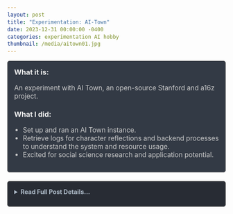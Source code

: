 ```yaml
---
layout: post
title: "Experimentation: AI-Town"
date: 2023-12-31 00:00:00 -0400
categories: experimentation AI hobby
thumbnail: /media/aitown01.jpg
---
```


<div style="padding: 15px; border: 1px solid #555; border-radius: 5px; margin-bottom: 20px; background-color: #333a45;">
  <h3 style="margin-top: 0; color: #eee;">What it is:</h3>
  <p style="font-size: 1.1em; color: #ccc;">An experiment with AI Town, an open-source Stanford and a16z project.</p>
  
  <h3 style="color: #eee;">What I did:</h3>
  <ul style="font-size: 1.1em; list-style-type: disc; padding-left: 20px; color: #ccc;">
    <li>Set up and ran an AI Town instance.</li>
    <li>Retrieve logs for character reflections and backend processes to understand the system and resource usage.</li>
    <li>Excited for social science research and application potential.</li>
  </ul>
</div>

<details style="margin-bottom: 20px; background-color: #282c34; padding: 15px; border-radius: 5px; border: 1px solid #444;">
<summary style="cursor: pointer; font-weight: bold; color: #adbac7; margin-bottom: 10px;">Read Full Post Details...</summary>
<div markdown="1">

**Experimentation: AI-Town**

Posted on December 31, 2023

This is AI town, which can theoretically be used to simulate humans for study. 

I ran it for around less than an hour (cost: $11), watching the interactions between the characters. I was unable to get logs of each character's reflections or interactions or of what the backend was doing. I am still looking for these for study on how the application works, and where my $11 went.

This is an early experiment. I'm looking forward to upgrades like RAG. 

AI Town: [https://github.com/a16z-infra/ai-town](https://github.com/a16z-infra/ai-town)

### AI Town Images

| ![AI Town Image 1](/media/aitown01.jpg) | ![AI Town Image 2](/media/aitown02.png) |
|----------------------------------------|----------------------------------------|
| ![AI Town Image 3](/media/aitown03.png) | ![AI Town Image 4](/media/aitown04.jpg) |

</div>
</details>
